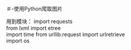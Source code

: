 ＃-使用Python爬取图片



用到模块：
import requests    
from lxml import etree  
import time
from urllib.request import urlretrieve    
import os


